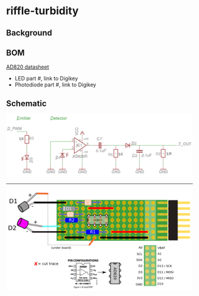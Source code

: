 # riffle-turbidity

## Background

## BOM

[AD820 datasheet](http://www.analog.com/media/en/technical-documentation/data-sheets/AD820.pdf)

- LED part #, link to Digikey
- Photodiode part #, link to Digikey

## Schematic 

<img src="pics/schem.png">

--------

<img src="pics/turbidity_proto.png">
